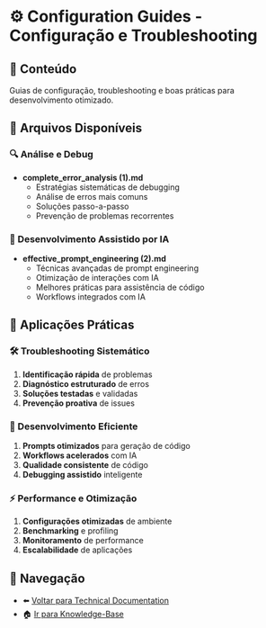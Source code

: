 # ⚙️ Configuration Guides - Configuração e Troubleshooting

## 📖 Conteúdo
Guias de configuração, troubleshooting e boas práticas para desenvolvimento otimizado.

## 📁 Arquivos Disponíveis

### **🔍 Análise e Debug**
- **complete_error_analysis (1).md**
  - Estratégias sistemáticas de debugging
  - Análise de erros mais comuns
  - Soluções passo-a-passo
  - Prevenção de problemas recorrentes

### **🤖 Desenvolvimento Assistido por IA**
- **effective_prompt_engineering (2).md**
  - Técnicas avançadas de prompt engineering
  - Otimização de interações com IA
  - Melhores práticas para assistência de código
  - Workflows integrados com IA

## 🎯 Aplicações Práticas

### **🛠️ Troubleshooting Sistemático**
1. **Identificação rápida** de problemas
2. **Diagnóstico estruturado** de erros
3. **Soluções testadas** e validadas
4. **Prevenção proativa** de issues

### **🚀 Desenvolvimento Eficiente**
1. **Prompts otimizados** para geração de código
2. **Workflows acelerados** com IA
3. **Qualidade consistente** de código
4. **Debugging assistido** inteligente

### **⚡ Performance e Otimização**
1. **Configurações otimizadas** de ambiente
2. **Benchmarking** e profiling
3. **Monitoramento** de performance
4. **Escalabilidade** de aplicações

## 🔗 Navegação
- ⬅️ [Voltar para Technical Documentation](../README.md)
- 🏠 [Ir para Knowledge-Base](../../README.md)

